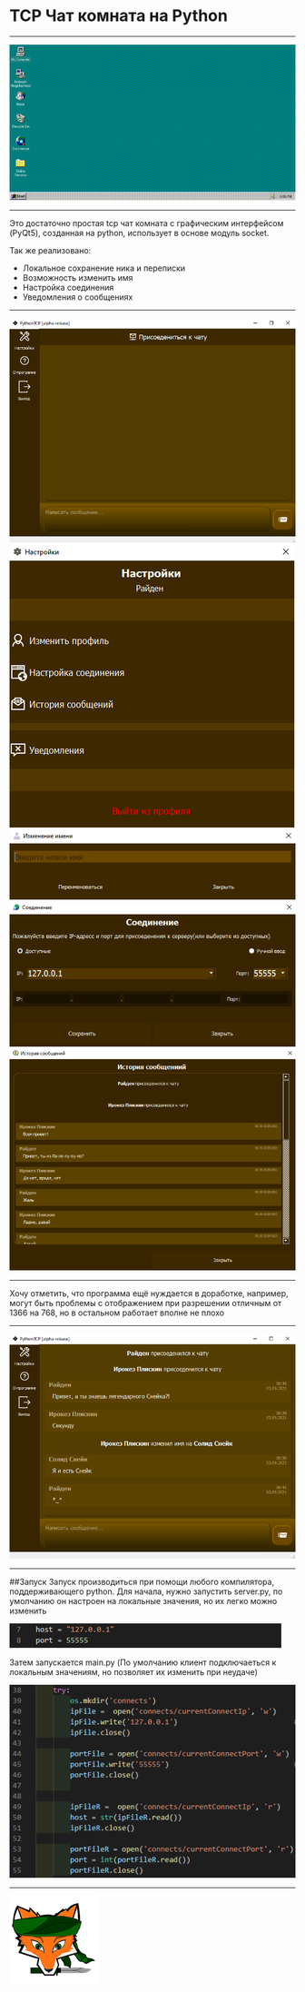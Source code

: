 # TCP Чат комната на Python
---
![Привью](screenshots/firststart.gif)
***
Это достаточно простая tcp чат комната с графическим интерфейсом (PyQt5), созданная на python, использует в основе модуль socket.

Так же реализовано:
   * Локальное сохранение ника и переписки 
   * Возможность изменить имя
   * Настройка соединения
   * Уведомления о сообщениях

---
![Главное окно](screenshots/faststart.PNG)
![Окно настроек](screenshots/settings.PNG)
![Изменение профиля](screenshots/rename.PNG)
![Настройки соединения](screenshots/connect.PNG)
![История сообщений](screenshots/storyofcorrespondence.PNG)

***
Хочу отметить, что программа ещё нуждается в доработке, например, могут быть проблемы с отображением при разрешении отличным от 1366 на 768, но в остальном работает вполне не плохо

---
![Пример общения](screenshots/correspondence.PNG)
***
##Запуск
Запуск производиться при помощи любого компилятора, поддерживающего python. Для начала, нужно запустить server.py, по умолчанию он настроен на локальные значения, но их легко можно изменить

![IP и порт](screenshots/iphost.PNG)

Затем запускается main.py
(По умолчанию клиент подключаеться к локальным значениям, но позволяет их изменить при неудаче)

![IP и порт со стороны клиента](screenshots/iphostclient.PNG)

---
![FOX](screenshots/logo.PNG)
